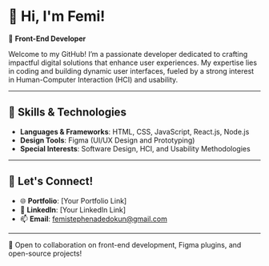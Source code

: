 
# 👋 Hi, I'm Femi! 

🌟 **Front-End Developer**

Welcome to my GitHub! I’m a passionate developer dedicated to crafting impactful digital solutions that enhance user experiences. My expertise lies in coding and building dynamic user interfaces, fueled by a strong interest in Human-Computer Interaction (HCI) and usability.

---

## 🚀 Skills & Technologies

- **Languages & Frameworks**: HTML, CSS, JavaScript, React.js, Node.js
- **Design Tools**: Figma (UI/UX Design and Prototyping)   
- **Special Interests**: Software Design, HCI, and Usability Methodologies  

---

## 💬 Let's Connect!

- 🌐 **Portfolio**: [Your Portfolio Link]
- 💼 **LinkedIn**: [Your LinkedIn Link]
- 📫 **Email**: femistephenadedokun@gmail.com

---

🤝 Open to collaboration on front-end development, Figma plugins, and open-source projects!
